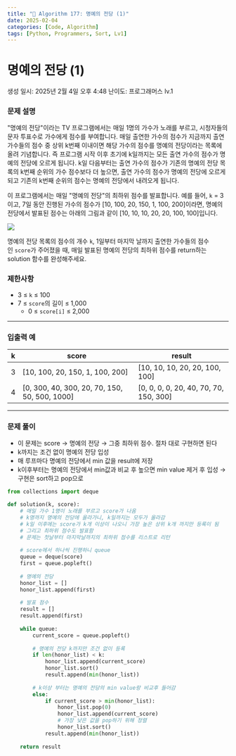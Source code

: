```yaml
---
title: "🧠 Algorithm 177: 명예의 전당 (1)"
date: 2025-02-04
categories: [Code, Algorithm]
tags: [Python, Programmers, Sort, Lv1]
---
```


# 명예의 전당 (1)

생성 일시: 2025년 2월 4일 오후 4:48
난이도: 프로그래머스 lv.1

### **문제 설명**

"명예의 전당"이라는 TV 프로그램에서는 매일 1명의 가수가 노래를 부르고, 시청자들의 문자 투표수로 가수에게 점수를 부여합니다. 매일 출연한 가수의 점수가 지금까지 출연 가수들의 점수 중 상위 k번째 이내이면 해당 가수의 점수를 명예의 전당이라는 목록에 올려 기념합니다. 즉 프로그램 시작 이후 초기에 k일까지는 모든 출연 가수의 점수가 명예의 전당에 오르게 됩니다. k일 다음부터는 출연 가수의 점수가 기존의 명예의 전당 목록의 k번째 순위의 가수 점수보다 더 높으면, 출연 가수의 점수가 명예의 전당에 오르게 되고 기존의 k번째 순위의 점수는 명예의 전당에서 내려오게 됩니다.

이 프로그램에서는 매일 "명예의 전당"의 최하위 점수를 발표합니다. 예를 들어, `k` = 3이고, 7일 동안 진행된 가수의 점수가 [10, 100, 20, 150, 1, 100, 200]이라면, 명예의 전당에서 발표된 점수는 아래의 그림과 같이 [10, 10, 10, 20, 20, 100, 100]입니다.

![](https://grepp-programmers.s3.ap-northeast-2.amazonaws.com/files/production/b0893853-7471-47c0-b7e5-1e8b46002810/%EA%B7%B8%EB%A6%BC1.png)

명예의 전당 목록의 점수의 개수 `k`, 1일부터 마지막 날까지 출연한 가수들의 점수인 `score`가 주어졌을 때, 매일 발표된 명예의 전당의 최하위 점수를 return하는 solution 함수를 완성해주세요.

### 제한사항

- 3 ≤ `k` ≤ 100
- 7 ≤ `score`의 길이 ≤ 1,000
    - 0 ≤ `score[i]` ≤ 2,000

---

### 입출력 예

| k | score | result |
| --- | --- | --- |
| 3 | [10, 100, 20, 150, 1, 100, 200] | [10, 10, 10, 20, 20, 100, 100] |
| 4 | [0, 300, 40, 300, 20, 70, 150, 50, 500, 1000] | [0, 0, 0, 0, 20, 40, 70, 70, 150, 300] |

---

### 문제 풀이

- 이 문제는 score → 명예의 전당 → 그중 최하위 점수. 절차 대로 구현하면 된다
- k까지는 조건 없이 명예의 전당 입성
- 매 루프마다 명예의 전당에서 min 값을 result에 저장
- k이후부터는 명예의 전당에서 min값과 비교 후 높으면 min value 제거 후 입성 → 구현은 sort하고 pop으로

```python
from collections import deque

def solution(k, score):
    # 매일 가수 1명이 노래를 부르고 score가 나옴
    # k명까지 명예의 전당에 올라가니, k일까지는 모두가 올라감
    # k일 이후에는 score가 k개 이상이 나오니 가장 높은 상위 k개 까지만 등록이 됨
    # 그리고 최하위 점수도 발표함
    # 문제는 첫날부터 마지막날까지의 최하위 점수를 리스트로 리턴
    
    # score에서 하나씩 진행하니 queue
    queue = deque(score)
    first = queue.popleft()
    
    # 명예의 전당
    honor_list = []
    honor_list.append(first)
    
    # 발표 점수
    result = []
    result.append(first)
    
    while queue:
        current_score = queue.popleft()
        
        # 명예의 전당 k까지만 조건 없이 등록
        if len(honor_list) < k:
            honor_list.append(current_score)
            honor_list.sort()
            result.append(min(honor_list))
            
        # k이상 부터는 명예의 전당의 min value랑 비교후 들어감
        else:
            if current_score > min(honor_list):
                honor_list.pop(0)
                honor_list.append(current_score)
                # 가장 낮은 값을 pop하기 위해 정렬
                honor_list.sort()
            result.append(min(honor_list))
        
    return result
```